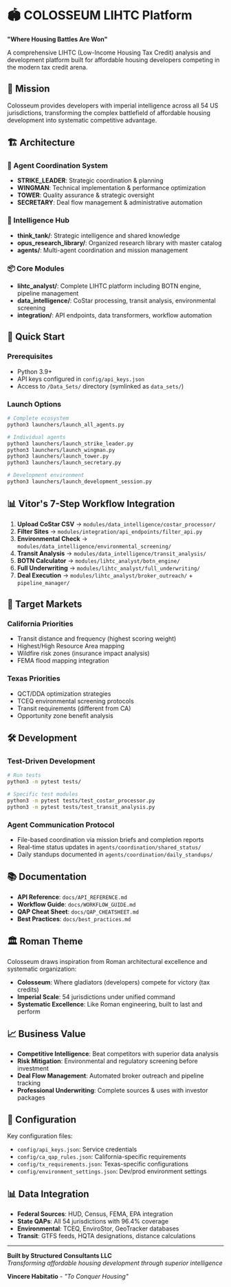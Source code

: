 # 🏟️ COLOSSEUM LIHTC Platform

**"Where Housing Battles Are Won"**

A comprehensive LIHTC (Low-Income Housing Tax Credit) analysis and development platform built for affordable housing developers competing in the modern tax credit arena.

## 🎯 Mission

Colosseum provides developers with imperial intelligence across all 54 US jurisdictions, transforming the complex battlefield of affordable housing development into systematic competitive advantage.

## 🏗️ Architecture

### 🤖 Agent Coordination System
- **STRIKE_LEADER**: Strategic coordination & planning
- **WINGMAN**: Technical implementation & performance optimization  
- **TOWER**: Quality assurance & strategic oversight
- **SECRETARY**: Deal flow management & administrative automation

### 🧠 Intelligence Hub
- **think_tank/**: Strategic intelligence and shared knowledge
- **opus_research_library/**: Organized research library with master catalog
- **agents/**: Multi-agent coordination and mission management

### 📦 Core Modules
- **lihtc_analyst/**: Complete LIHTC platform including BOTN engine, pipeline management
- **data_intelligence/**: CoStar processing, transit analysis, environmental screening
- **integration/**: API endpoints, data transformers, workflow automation

## 🚀 Quick Start

### Prerequisites
- Python 3.9+
- API keys configured in `config/api_keys.json`
- Access to `/Data_Sets/` directory (symlinked as `data_sets/`)

### Launch Options
```bash
# Complete ecosystem
python3 launchers/launch_all_agents.py

# Individual agents
python3 launchers/launch_strike_leader.py
python3 launchers/launch_wingman.py
python3 launchers/launch_tower.py
python3 launchers/launch_secretary.py

# Development environment
python3 launchers/launch_development_session.py
```

## 📊 Vitor's 7-Step Workflow Integration

1. **Upload CoStar CSV** → `modules/data_intelligence/costar_processor/`
2. **Filter Sites** → `modules/integration/api_endpoints/filter_api.py`
3. **Environmental Check** → `modules/data_intelligence/environmental_screening/`
4. **Transit Analysis** → `modules/data_intelligence/transit_analysis/`
5. **BOTN Calculator** → `modules/lihtc_analyst/botn_engine/`
6. **Full Underwriting** → `modules/lihtc_analyst/full_underwriting/`
7. **Deal Execution** → `modules/lihtc_analyst/broker_outreach/` + `pipeline_manager/`

## 🎯 Target Markets

### California Priorities
- Transit distance and frequency (highest scoring weight)
- Highest/High Resource Area mapping
- Wildfire risk zones (insurance impact analysis)
- FEMA flood mapping integration

### Texas Priorities  
- QCT/DDA optimization strategies
- TCEQ environmental screening protocols
- Transit requirements (different from CA)
- Opportunity zone benefit analysis

## 🛠️ Development

### Test-Driven Development
```bash
# Run tests
python3 -m pytest tests/

# Specific test modules
python3 -m pytest tests/test_costar_processor.py
python3 -m pytest tests/test_transit_analysis.py
```

### Agent Communication Protocol
- File-based coordination via mission briefs and completion reports
- Real-time status updates in `agents/coordination/shared_status/`
- Daily standups documented in `agents/coordination/daily_standups/`

## 📚 Documentation

- **API Reference**: `docs/API_REFERENCE.md`
- **Workflow Guide**: `docs/WORKFLOW_GUIDE.md`  
- **QAP Cheat Sheet**: `docs/QAP_CHEATSHEET.md`
- **Best Practices**: `docs/best_practices.md`

## 🏛️ Roman Theme

Colosseum draws inspiration from Roman architectural excellence and systematic organization:
- **Colosseum**: Where gladiators (developers) compete for victory (tax credits)
- **Imperial Scale**: 54 jurisdictions under unified command
- **Systematic Excellence**: Like Roman engineering, built to last and perform

## 📈 Business Value

- **Competitive Intelligence**: Beat competitors with superior data analysis
- **Risk Mitigation**: Environmental and regulatory screening before investment
- **Deal Flow Management**: Automated broker outreach and pipeline tracking
- **Professional Underwriting**: Complete sources & uses with investor packages

## 🔧 Configuration

Key configuration files:
- `config/api_keys.json`: Service credentials
- `config/ca_qap_rules.json`: California-specific requirements
- `config/tx_requirements.json`: Texas-specific configurations
- `config/environment_settings.json`: Dev/prod environment settings

## 📊 Data Integration

- **Federal Sources**: HUD, Census, FEMA, EPA integration
- **State QAPs**: All 54 jurisdictions with 96.4% coverage
- **Environmental**: TCEQ, EnviroStor, GeoTracker databases
- **Transit**: GTFS feeds, HQTA designations, distance calculations

---

**Built by Structured Consultants LLC**  
*Transforming affordable housing development through superior intelligence*

**Vincere Habitatio** - *"To Conquer Housing"*